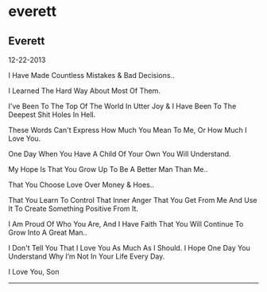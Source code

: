 # everett

## Everett

12-22-2013

I Have Made Countless Mistakes & Bad Decisions..

I Learned The Hard Way About Most Of Them.

I've Been To The Top Of The World In Utter Joy & I Have Been To The Deepest Shit Holes In Hell.

These Words Can't Express How Much You Mean To Me, Or How Much I Love You.

One Day When You Have A Child Of Your Own You Will Understand.

My Hope Is That You Grow Up To Be A Better Man Than Me..

That You Choose Love Over Money & Hoes..

That You Learn To Control That Inner Anger That You Get From Me And Use It To Create Something Positive From It.

I Am Proud Of Who You Are, And I Have Faith That You Will Continue To Grow Into A Great Man..

I Don't Tell You That I Love You As Much As I Should. I Hope One Day You Understand Why I’m Not In Your Life Every Day.

I Love You, Son

----
